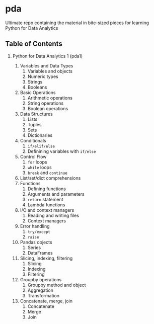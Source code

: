 # pda

Ultimate repo containing the material in bite-sized pieces for learning Python for Data Analytics

## Table of Contents

1. Python for Data Analytics 1 (pda1)

    1. Variables and Data Types
        1. Variables and objects
        2. Numeric types
        3. Strings
        4. Booleans
    2. Basic Operations
        1. Arithmetic operations
        2. String operations
        3. Boolean operations
    3. Data Structures
        1. Lists
        2. Tuples
        3. Sets
        4. Dictionaries
    4. Conditionals
        1. `if/elif/else`
        2. Definining variables with `if/else`
    5. Control Flow
        1. `for` loops
        2. `while` loops
        3. `break` and `continue`
    6. List/set/dict comprehensions
    7. Functions
        1. Defining functions
        2. Arguments and parameters
        3. `return` statement
        4. Lambda functions
    8. I/O and context managers
        1. Reading and writing files
        2. Context managers
    9. Error handling
        1. `try/except`
        2. `raise`
    10. Pandas objects
        1. Series
        2. DataFrames
    11. Slicing, indexing, filtering
        1. Slicing
        2. Indexing
        3. Filtering
    12. Groupby operations
        1. Groupby method and object
        2. Aggregation
        3. Transformation
    13. Concatenate, merge, join
        1. Concatenate
        2. Merge
        3. Join
